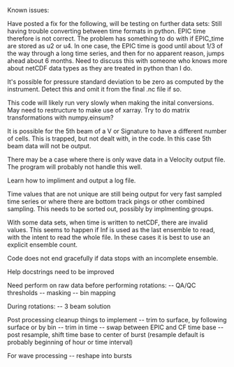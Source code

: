 Known issues:

Have posted a fix for the following, will be testing on further data sets:  Still having trouble converting between time formats in python.  EPIC time therefore is not correct.  The problem has something to do with if EPIC_time are stored as u2 or u4.  In one case, the EPIC time is good until about 1/3 of the way through a long time series, and then for no apparent reason, jumps ahead about 6 months.  Need to discuss this with someone who knows more about netCDF data types as they are treated in python than I do.

It's possible for pressure standard deviation to be zero as computed by the instrument.  Detect this and omit it from the final .nc file if so.

This code will likely run very slowly when making the inital conversions.  May need to restructure to make use of xarray.  Try to do matrix transformations with numpy.einsum?

It is possible for the 5th beam of a V or Signature to have a different number of cells.  This is trapped, but not dealt with, in the code.  In this case 5th beam data will not be output.

There may be a case where there is only wave data in a Velocity output file.  The program will probably not handle this well.

Learn how to impliment and output a log file.

Time values that are not unique are still being output for very fast sampled time series or where there are bottom track pings or other combined sampling.  This needs to be sorted out, possibly by implmenting groups.

With some data sets, when time is written to netCDF, there are invalid values.  This seems to happen if Inf is used as the last ensemble to read, with the intent to read the whole file.  In these cases it is best to use an explicit ensemble count. 

Code does not end gracefully if data stops with an incomplete ensemble.

Help docstrings need to be improved

Need perform on raw data before performing rotations:
-- QA/QC thresholds 
-- masking
-- bin mapping

During rotations:
-- 3 beam solution

Post processing cleanup things to implement
-- trim to surface, by following surface or by bin
-- trim in time
-- swap between EPIC and CF time base
-- post resample, shift time base to center of burst (resample default is probably beginning of hour or time interval)

For wave processing
-- reshape into bursts